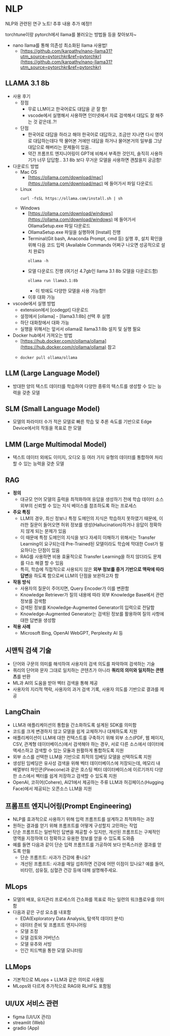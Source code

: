 # NLP


NLP와 관련된 연구 노트! 추후 내용 추가 예정!!

torchtune이랑 pytorch에서 llama를 불러오는 방법들 등을 찾아보자~
- nano llama를 통해 의존성 최소화된 llama 사용법!
  - [https://github.com/karpathy/nano-llama31?utm_source=pytorchkr&ref=pytorchkr](https://github.com/karpathy/nano-llama31?utm_source=pytorchkr&ref=pytorchkr)


## LLAMA 3.1 8b
- 사용 후기
  - 장점
    - 무료 LLM이고 한국어로도 대답을 곧 잘 함!
    - vscode에서 실행해서 사용하면 인터넷에서 자료 검색해서 대답도 잘 해주는 것 같은데..?!
  - 단점
    - 한국어로 대답을 하라고 해야 한국어로 대답하고, 조금만 지나면 다시 영어로 대답하는데다 딱 물어본 거에만 대답을 하거나 물어본거의 일부를 그냥 대답으로 해버리는 문제들이 있음..
    - 약간 프롬프트 엔지니어링이 GPT에 비해서 부족한 것인지, 솔직히 사용하기가 너무 답답함.. 3.1 8b 보다 무거운 모델을 사용하면 괜찮을지 궁금함!
- 다운로드 방법
  - Mac OS
    - [https://ollama.com/download/mac](https://ollama.com/download/mac) 에 들어가서 파일 다운로드
  - Linux
    ```shell
    curl -fsSL https://ollama.com/install.sh | sh
    ```
  - Windows
    - [https://ollama.com/download/windows](https://ollama.com/download/windows) 에 들어가서 OllamaSetup.exe 파일 다운로드
    - OllamaSetup.exe 파일을 실행하여 [Install] 진행
    - Terminal(Git bash, Anaconda Prompt, cmd 등) 실행 후, 설치 확인을 위해 다음 코드 입력 (Available Commands 어쩌구 나오면 성공적으로 설치 완료!)
      ```shell
      ollama -h
      ```
    - 모델 다운로드 진행 (여기선 4.7gb인 llama 3.1 8b 모델을 다운로드함)
      ```shell
      ollama run llama3.1:8b
      ```
      * 이 밖에도 다양한 모델을 사용 가능함!!
    - 이후 대화 가능
- vscode에서 실행 방법
  - extension에서 [codegpt] 다운로드
  - 설정에서 [ollama] - [llama3.1:8b] 선택 후 실행
  - 하단 대화창에서 대화 가능
  - 실행을 위해서는 앞서서 ollama로 llama3.1:8b 설치 및 실행 필요
- Docker hub에서 가져오는 방법
  - [https://hub.docker.com/r/ollama/ollama](https://hub.docker.com/r/ollama/ollama) 참고
  - ```shell
    docker pull ollama/ollama
    ```


## LLM (Large Language Model)
- 방대한 양의 텍스트 데이터를 학습하여 다양한 종류의 텍스트를 생성할 수 있는 능력을 갖춘 모델

## SLM (Small Language Model)
- 모델의 파라미터 수가 적은 모델로 빠른 학습 및 추론 속도를 기반으로 Edge Device에서의 작동을 목표로 한 모델

## LMM (Large Multimodal Model)
- 텍스트 데이터 외에도 이미지, 오디오 등 여러 가지 유형의 데이터를 통합하여 처리할 수 있는 능력을 갖춘 모델

## RAG
- **정의**
  - 대규모 언어 모델의 출력을 최적화하여 응답을 생성하기 전에 학습 데이터 소스 외부의 신뢰할 수 있는 지식 베이스를 참조하도록 하는 프로세스
- **주요 특징**
  - LLM의 경우, 최신 정보나 특정 도메인의 지식은 학습하지 못하였기 때문에, 이러한 질문이 들어오면 허위 정보를 생성(Hallucination)하거나 응답이 정확하지 않게 되는 문제가 있음
  - 이 때문에 특정 도메인의 지식을 보다 자세히 이해하기 위해서는 Transfer Learning이 요구되는데 Pre-Trained된 모델이라도 학습에 막대한 Cost가 필요하다는 단점이 있음
  - RAG를 사용하면 비용 효율적으로 Transfer Learning을 하지 않더라도 문제를 다소 해결 할 수 있음
  - 특히, 학습에 직접적으로 사용되지 않은 **외부 정보를 증거 기반으로 맥락에 따라 답변**을 하도록 함으로써 LLM의 단점을 보완하고자 함
- **작동 방식**
  - 사용자의 질문이 주어지면, Query Encoder가 이를 변환함
  - Knowledge Retriever가 질의 내용에 따라 외부 Knowledge Base에서 관련 정보를 검색함
  - 검색된 정보를 Knowledge-Augmented Generator의 입력으로 전달함
  - Knowledge-Augmented Generator는 검색된 정보를 활용하여 질의 사항에 대한 답변을 생성함
- **적용 사례**
  - Microsoft Bing, OpenAI WebGPT, Perplexity AI 등

## 시맨틱 검색 기술
- 단어와 구문의 의미를 해석하여 사용자의 검색 의도를 파악하여 검색하는 기술
- 쿼리의 단어와 문자 그대로 일치하는 콘텐츠가 아니라 **쿼리의 의미와 일치하는 콘텐츠**를 반환
- ML과 AI의 도움을 받아 벡터 검색을 통해 제공
- 사용자의 지리적 맥락, 사용자의 과거 검색 기록, 사용자 의도를 기반으로 결과를 제공

## LangChain
- LLM과 애플리케이션의 통합을 간소화하도록 설계된 SDK를 의미함
- 코드를 크게 변경하지 않고 모델을 쉽게 교체하거나 대체하도록 지원
- 애플리케이션이 LLM에 대한 컨텍스트를 구축하기 위해 외부 소스(PDF, 웹 페이지, CSV, 관계형 데이터베이스)에서 검색해야 하는 경우, 서로 다른 소스에서 데이터에 액세스하고 검색할 수 있는 모듈과 원활하게 통합하도록 지원
- 외부 소스를 선택한 LLM을 기반으로 최적의 임베딩 모델을 선택하도록 지원
- 생성된 임베딩은 유사성 검색을 위해 벡터 데이터베이스에 저장되는데, 메모리 내 배열부터 파인콘(Pinecone)과 같은 호스팅 벡터 데이터베이스에 이르기까지 다양한 소스에서 벡터를 쉽게 저장하고 검색할 수 있도록 지원
- OpenAI, 코히어(Cohere), AI21에서 제공하는 주류 LLM과 허깅페이스(Hugging Face)에서 제공되는 오픈소스 LLM을 지원

## 프롬프트 엔지니어링(Prompt Engineering)
- NLP를 효과적으로 사용하기 위해 입력 프롬프트를 설계하고 최적화하는 과정
- 원하는 결과를 얻기 위해 프롬프트를 어떻게 구성할지 고민하는 작업
- 단순 프롬프트는 일반적인 답변을 제공할 수 있지만, 개선된 프롬프트는 구체적인 영역을 지정하여 더 정확하고 유용한 정보를 얻을 수 있도록 도와줌
- 예를 들면 다음과 같이 단순 입력 프롬프트를 가공하여 보다 만족스러운 결과를 얻도록 만듦
  - 단순 프롬프트: 사과가 건강에 좋나요?
  - 개선된 프롬프트: 사과를 매일 섭취하면 건강에 어떤 이점이 있나요? 예를 들어, 비타민, 섬유질, 심혈관 건강 등에 대해 설명해주세요.

## MLops
- 모델의 배포, 유지관리 프로세스의 간소화를 목표로 하는 일련의 워크플로우를 의미함
- 다음과 같은 구성 요소를 내포함
  - EDA(Exploratory Data Analysis, 탐색적 데이터 분석)
  - 데이터 준비 및 프롬프트 엔지니어링
  - 모델 조정
  - 모델 검토와 거버넌스
  - 모델 유추와 서빙
  - 인간 피드백을 통한 모델 모니터링

## LLMops
- 기본적으로 MLops + LLM과 같은 의미로 사용됨
- MLops와 다르게 추가적으로 RAG와 RLHF도 포함됨

## UI/UX 서비스 관련
- figma (UI/UX 관리)
- streamlit (Web)
- gradio (App)
